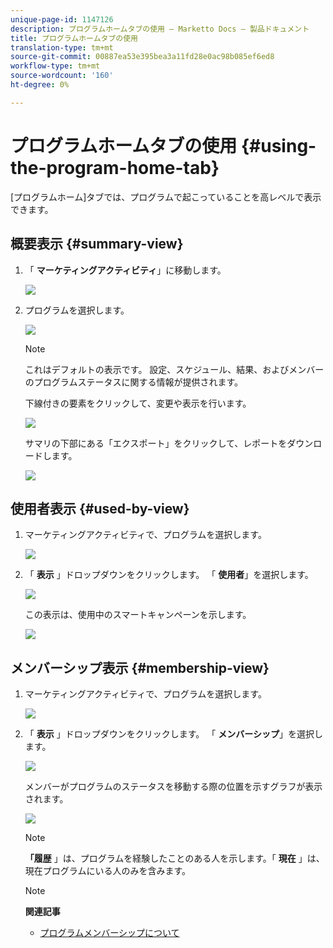 ```yaml
---
unique-page-id: 1147126
description: プログラムホームタブの使用 — Marketto Docs — 製品ドキュメント
title: プログラムホームタブの使用
translation-type: tm+mt
source-git-commit: 00887ea53e395bea3a11fd28e0ac98b085ef6ed8
workflow-type: tm+mt
source-wordcount: '160'
ht-degree: 0%

---
```



# プログラムホームタブの使用 {#using-the-program-home-tab}

[プログラムホーム]タブでは、プログラムで起こっていることを高レベルで表示できます。

## 概要表示 {#summary-view}

1. 「 **マーケティングアクティビティ**」に移動します。

   ![](assets/login-marketing-activities-1.png)

1. プログラムを選択します。

   ![](assets/image2014-9-18-17-3a1-3a55.png)

   >[!NOTE]
   >
   >これはデフォルトの表示です。 設定、スケジュール、結果、およびメンバーのプログラムステータスに関する情報が提供されます。

   下線付きの要素をクリックして、変更や表示を行います。

   ![](assets/image2014-9-18-17-3a2-3a53.png)

   サマリの下部にある「エクスポート」をクリックして、レポートをダウンロードします。

   ![](assets/image2014-9-18-17-3a3-3a47.png)

## 使用者表示 {#used-by-view}

1. マーケティングアクティビティで、プログラムを選択します。

   ![](assets/image2014-9-18-17-3a4-3a24.png)

1. 「 **表示** 」ドロップダウンをクリックします。 「 **使用者**」を選択します。

   ![](assets/image2014-9-18-17-3a5-3a2.png)

   この表示は、使用中のスマートキャンペーンを示します。

   ![](assets/image2014-9-18-17-3a6-3a4.png)

## メンバーシップ表示 {#membership-view}

1. マーケティングアクティビティで、プログラムを選択します。

   ![](assets/image2014-9-18-17-3a7-3a25.png)

1. 「 **表示** 」ドロップダウンをクリックします。 「 **メンバーシップ**」を選択します。

   ![](assets/image2014-9-18-17-3a7-3a49.png)

   メンバーがプログラムのステータスを移動する際の位置を示すグラフが表示されます。

   ![](assets/image2014-9-18-17-3a8-3a1.png)

   >[!NOTE]
   >
   >**「履歴** 」は、プログラムを経験したことのある人を示します。「 **現在** 」は、現在プログラムにいる人のみを含みます。

   >[!NOTE]
   >
   >**関連記事**
   >
   >    
   >    
   >    * [プログラムメンバーシップについて](understanding-program-membership.md)


